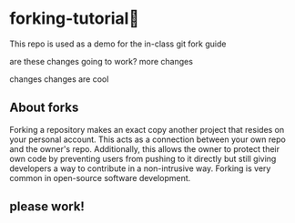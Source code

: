 # forking-tutorial🍴
This repo is used as a demo for the in-class git fork guide

are these changes going to work?
more changes 

changes
changes are cool 
## About forks
Forking a repository makes an exact copy another project that resides on your personal account. This acts as a connection between your own repo and the owner's repo. Additionally, this allows the owner to protect their own code by preventing users from pushing to it directly but still giving developers a way to contribute in a non-intrusive way. Forking is very common in open-source software development.

## please work! 